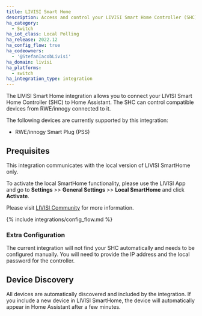 ```yaml
---
title: LIVISI Smart Home
description: Access and control your LIVISI Smart Home Controller (SHC) and its connected RWE/innogy devices.
ha_category:
  - Switch
ha_iot_class: Local Polling
ha_release: 2022.12
ha_config_flow: true
ha_codeowners:
  - '@StefanIacobLivisi'
ha_domain: livisi
ha_platforms:
  - switch
ha_integration_type: integration
---
```


The LIVISI Smart Home integration allows you to connect your LIVISI Smart Home Controller (SHC) to Home Assistant. The SHC can control compatible devices from RWE/innogy connected to it.
 
The following devices are currently supported by this integration:
 
- RWE/innogy Smart Plug (PSS)
 
## Prequisites
 
This integration communicates with the local version of LIVISI SmartHome only. 
 
To activate the local SmartHome functionality, please use the LIVISI App and go to **Settings** >> **General Settings** >> **Local SmartHome** and click **Activate**.
 
Please visit [LIVISI Community](https://community.livisi.de) for more information.
 
{% include integrations/config_flow.md %}
 
### Extra Configuration
 
The current integration will not find your SHC automatically and needs to be configured manually. You will need to provide the IP address and the local password for the controller.
 
## Device Discovery

All devices are automatically discovered and included by the integration. If you include a new device in LIVISI SmartHome, the device will automatically appear in Home Assistant after a few minutes.
